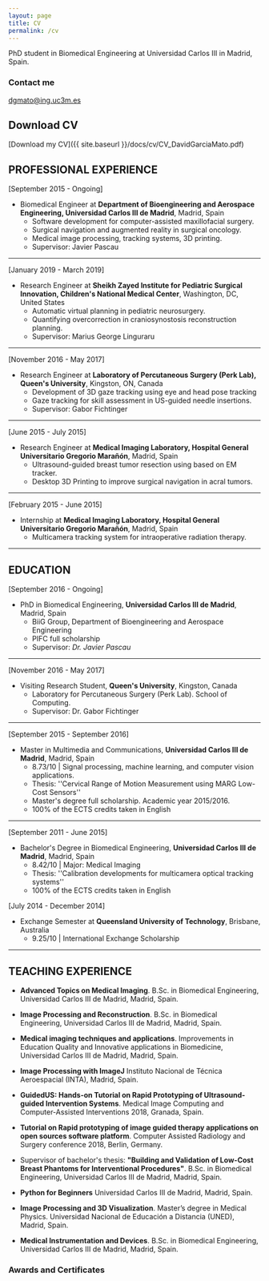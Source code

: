 ```yaml
---
layout: page
title: CV
permalink: /cv
---
```


PhD student in Biomedical Engineering at Universidad Carlos III in Madrid, Spain.

### Contact me

[dgmato@ing.uc3m.es](mailto:dgmato@ing.uc3m.es)

## Download CV
[Download my CV]({{ site.baseurl }}/docs/cv/CV_DavidGarciaMato.pdf)


## PROFESSIONAL EXPERIENCE
[September 2015 - Ongoing]
* Biomedical Engineer at **Department of Bioengineering and Aerospace Engineering, Universidad Carlos III de Madrid**, Madrid, Spain
  - Software development for computer-assisted maxillofacial surgery.
  - Surgical navigation and augmented reality in surgical oncology.
  - Medical image processing, tracking systems, 3D printing.  
  - Supervisor: Javier Pascau   

___
[January 2019 - March 2019]
* Research Engineer at **Sheikh Zayed Institute for Pediatric Surgical Innovation, Children's National Medical Center**, Washington, DC, United States
  - Automatic virtual planning in pediatric neurosurgery.
  - Quantifying overcorrection in craniosynostosis reconstruction planning.
  - Supervisor: Marius George Linguraru

___
[November 2016 - May 2017]
* Research Engineer at **Laboratory of Percutaneous Surgery (Perk Lab), Queen's University**, Kingston, ON, Canada
  - Development of 3D gaze tracking using eye and head pose tracking
  - Gaze tracking for skill assessment in US-guided needle insertions.
  - Supervisor: Gabor Fichtinger 

___
[June 2015 - July 2015]
* Research Engineer at **Medical Imaging Laboratory, Hospital General Universitario Gregorio Marañón**, Madrid, Spain
  - Ultrasound-guided breast tumor resection using based on EM tracker.
  - Desktop 3D Printing to improve surgical navigation in acral tumors.
 
___
[February 2015 - June 2015]
* Internship at **Medical Imaging Laboratory, Hospital General Universitario Gregorio Marañón**, Madrid, Spain
  - Multicamera tracking system for intraoperative radiation therapy. 
___

## EDUCATION

[September 2016 - Ongoing]
* PhD in Biomedical Engineering, **Universidad Carlos III de Madrid**, Madrid, Spain
  - BiiG Group, Department of Bioengineering and Aerospace Engineering
  - PIFC full scholarship
  - Supervisor: *Dr. Javier Pascau*
  
___

[November 2016 - May 2017]
* Visiting Research Student, **Queen's University**, Kingston, Canada
  - Laboratory for Percutaneous Surgery (Perk Lab). School of Computing. 
  - Supervisor: Dr. Gabor Fichtinger

___

[September 2015 - September 2016]
* Master in Multimedia and Communications, **Universidad Carlos III de Madrid**, Madrid, Spain
  - 8.73/10 | Signal processing, machine learning, and computer vision applications.
  - Thesis: ''Cervical Range of Motion Measurement using MARG Low-Cost Sensors''
  - Master's degree full scholarship. Academic year 2015/2016.
  - 100% of the ECTS credits taken in English

___

[September 2011 - June 2015]
* Bachelor's Degree in Biomedical Engineering, **Universidad Carlos III de Madrid**, Madrid, Spain
  - 8.42/10 | Major: Medical Imaging 
  - Thesis: ''Calibration developments for multicamera optical tracking systems''
  - 100% of the ECTS credits taken in English
  
[July 2014 - December 2014]
* Exchange Semester at **Queensland University of Technology**, Brisbane, Australia
  - 9.25/10 | International Exchange Scholarship

___


## TEACHING EXPERIENCE

* **Advanced Topics on Medical Imaging**. B.Sc. in Biomedical Engineering, Universidad Carlos III de Madrid, Madrid, Spain.

* **Image Processing and Reconstruction**. B.Sc. in Biomedical Engineering, Universidad Carlos III de Madrid, Madrid, Spain.

* **Medical imaging techniques and applications**. Improvements in Education Quality and Innovative applications in Biomedicine, Universidad Carlos III de Madrid, Madrid, Spain.

* **Image Processing with ImageJ** Instituto Nacional de Técnica Aeroespacial (INTA), Madrid, Spain.

* **GuidedUS: Hands-on Tutorial on Rapid Prototyping of Ultrasound-guided Intervention Systems**. Medical Image Computing and Computer-Assisted Interventions 2018, Granada, Spain.

* **Tutorial on Rapid prototyping of image guided therapy applications on open sources software platform**. Computer Assisted Radiology and Surgery conference 2018, Berlin, Germany.

* Supervisor of bachelor's thesis: **"Building and Validation of Low-Cost Breast Phantoms for Interventional Procedures"**. B.Sc. in Biomedical Engineering, Universidad Carlos III de Madrid, Madrid, Spain.

* **Python for Beginners** Universidad Carlos III de Madrid, Madrid, Spain.

* **Image Processing and 3D Visualization**. Master’s degree in Medical Physics. Universidad Nacional de Educación a Distancia (UNED), Madrid, Spain.

* **Medical Instrumentation and Devices**. B.Sc. in Biomedical Engineering, Universidad Carlos III de Madrid, Madrid, Spain.

### Awards and Certificates
